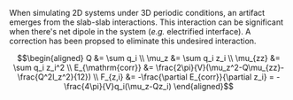 When simulating 2D systems under 3D periodic conditions, an artifact emerges from the slab-slab interactions. This interaction can be significant when there's net dipole in the system (*e.g.* electrified interface). A correction has been propsed to eliminate this undesired interaction.
```math
\begin{aligned}
Q &= \sum q_i \\
\mu_z &= \sum q_i z_i \\
\mu_{zz} &= \sum q_i z_i^2 \\
E_{\mathrm{corr}} &= \frac{2\pi}{V}(\mu_z^2-Q\mu_{zz}-\frac{Q^2l_z^2}{12}) \\
F_{z,i} &= -\frac{\partial E_{corr}}{\partial z_i} = -\frac{4\pi}{V}q_i(\mu_z-Qz_i)
\end{aligned}
```
